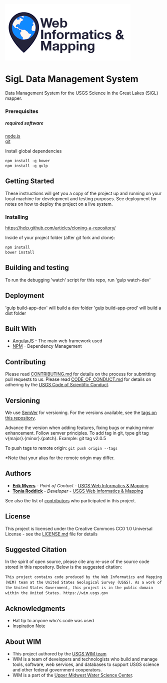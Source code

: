 ![WiM](wimlogo.png)


# SigL Data Management System

Data Management System for the USGS Science in the Great Lakes (SiGL) mapper.

### Prerequisites

##### required software
[node.js](http://nodejs.org)  
[git](https://git-scm.com/)  

Install global dependencies
```
npm install -g bower
npm install -g gulp
```

## Getting Started

These instructions will get you a copy of the project up and running on your local machine for development and testing purposes. See deployment for notes on how to deploy the project on a live system.

### Installing

https://help.github.com/articles/cloning-a-repository/

Inside of your project folder (after git fork and clone):
```
npm install
bower install
```
## Building and testing

To run the debugging 'watch' script for this repo, run 'gulp watch-dev'

## Deployment
'gulp build-app-dev' will build a dev folder
'gulp build-app-prod' will build a dist folder

## Built With

* [AngularJS](https://angularjs.org/) - The main web framework used
* [NPM](https://www.npmjs.com/) - Dependency Management

## Contributing

Please read [CONTRIBUTING.md](CONTRIBUTING.md) for details on the process for submitting pull requests to us. Please read [CODE_OF_CONDUCT.md](CODE_OF_CONDUCT.md) for details on adhering by the [USGS Code of Scientific Conduct](https://www2.usgs.gov/fsp/fsp_code_of_scientific_conduct.asp).

## Versioning

We use [SemVer](http://semver.org/) for versioning. For the versions available, see the [tags on this repository](../../tags). 

Advance the version when adding features, fixing bugs or making minor enhancement. Follow semver principles. To add tag in git, type git tag v{major}.{minor}.{patch}. Example: git tag v2.0.5

To push tags to remote origin: `git push origin --tags`

*Note that your alias for the remote origin may differ.

## Authors

* **[Erik Myers](https://www.usgs.gov/staff-profiles/erik-s-myers)**  - *Point of Contact* - [USGS Web Informatics & Mapping](https://wim.usgs.gov/)
* **[Tonia Roddick](https://www.usgs.gov/staff-profiles/tonia-m-roddick)**  - *Developer* - [USGS Web Informatics & Mapping](https://wim.usgs.gov/)

See also the list of [contributors](../../graphs/contributors) who participated in this project.

## License

This project is licensed under the Creative Commons CC0 1.0 Universal License - see the [LICENSE.md](LICENSE.md) file for details

## Suggested Citation
In the spirit of open source, please cite any re-use of the source code stored in this repository. Below is the suggested citation:

`This project contains code produced by the Web Informatics and Mapping (WIM) team at the United States Geological Survey (USGS). As a work of the United States Government, this project is in the public domain within the United States. https://wim.usgs.gov`


## Acknowledgments

* Hat tip to anyone who's code was used
* Inspiration Note 

## About WIM
* This project authored by the [USGS WIM team](https://wim.usgs.gov)
* WIM is a team of developers and technologists who build and manage tools, software, web services, and databases to support USGS science and other federal government cooperators.
* WIM is a part of the [Upper Midwest Water Science Center](https://www.usgs.gov/centers/wisconsin-water-science-center).

